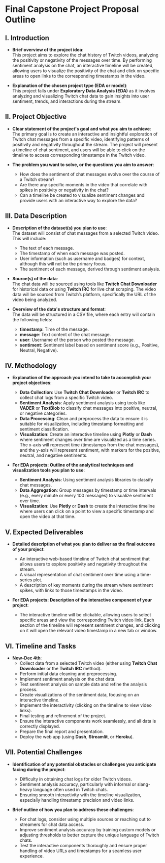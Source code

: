 # Final Capstone Project Proposal Outline

## I. Introduction

- **Brief overview of the project idea**:  
  This project aims to explore the chat history of Twitch videos, analyzing the positivity or negativity of the messages over time. By performing sentiment analysis on the chat, an interactive timeline will be created, allowing users to visualize the positivity of the chat and click on specific areas to open links to the corresponding timestamps in the video.

- **Explanation of the chosen project type (EDA or model)**:  
  This project falls under **Exploratory Data Analysis (EDA)** as it involves analyzing and visualizing Twitch chat data to gain insights into user sentiment, trends, and interactions during the stream.

## II. Project Objective

- **Clear statement of the project's goal and what you aim to achieve**:  
  The primary goal is to create an interactive and insightful exploration of Twitch chat messages from a specific video, identifying patterns of positivity and negativity throughout the stream. The project will present a timeline of chat sentiment, and users will be able to click on the timeline to access corresponding timestamps in the Twitch video.

- **The problem you want to solve, or the questions you aim to answer**:  
  - How does the sentiment of chat messages evolve over the course of a Twitch stream?  
  - Are there any specific moments in the video that correlate with spikes in positivity or negativity in the chat?  
  - Can a timeline be created to visualize sentiment changes and provide users with an interactive way to explore the data?

## III. Data Description

- **Description of the dataset(s) you plan to use**:  
  The dataset will consist of chat messages from a selected Twitch video. This will include:
  - The text of each message.
  - The timestamp of when each message was posted.
  - User information (such as username and badges) for context, although this will not be the primary focus.
  - The sentiment of each message, derived through sentiment analysis.

- **Source(s) of the data**:  
  The chat data will be sourced using tools like **Twitch Chat Downloader** for historical data or using **Twitch IRC** for live chat scraping. The video data will be sourced from Twitch’s platform, specifically the URL of the video being analyzed.

- **Overview of the data's structure and format**:  
  The data will be structured in a CSV file, where each entry will contain the following fields:
  - **timestamp**: Time of the message.
  - **message**: Text content of the chat message.
  - **user**: Username of the person who posted the message.
  - **sentiment**: Sentiment label based on sentiment score (e.g., Positive, Neutral, Negative).

## IV. Methodology

- **Explanation of the approach you intend to take to accomplish your project objectives**:  
  - **Data Collection**: Use **Twitch Chat Downloader** or **Twitch IRC** to collect chat logs from a specific Twitch video.
  - **Sentiment Analysis**: Apply sentiment analysis using tools like **VADER** or **TextBlob** to classify chat messages into positive, neutral, or negative categories.
  - **Data Processing**: Clean and preprocess the data to ensure it is suitable for visualization, including timestamp formatting and sentiment classification.
  - **Visualization**: Create an interactive timeline using **Plotly** or **Dash** where sentiment changes over time are visualized as a time series. The x-axis will represent time (timestamps from the chat messages), and the y-axis will represent sentiment, with markers for the positive, neutral, and negative sentiments.

- **For EDA projects: Outline of the analytical techniques and visualization tools you plan to use**:
  - **Sentiment Analysis**: Using sentiment analysis libraries to classify chat messages.
  - **Data Aggregation**: Group messages by timestamp or time intervals (e.g., every minute or every 100 messages) to visualize sentiment over time.
  - **Visualization**: Use **Plotly** or **Dash** to create the interactive timeline where users can click on a point to view a specific timestamp and open the video at that time.

## V. Expected Deliverables

- **Detailed description of what you plan to deliver as the final outcome of your project**:  
  - An interactive web-based timeline of Twitch chat sentiment that allows users to explore positivity and negativity throughout the stream.
  - A visual representation of chat sentiment over time using a time-series plot.
  - A description of key moments during the stream where sentiment spikes, with links to those timestamps in the video.

- **For EDA projects: Description of the interactive component of your project**:  
  - The interactive timeline will be clickable, allowing users to select specific areas and view the corresponding Twitch video link. Each section of the timeline will represent sentiment changes, and clicking on it will open the relevant video timestamp in a new tab or window.

## VI. Timeline and Tasks

- **Now-Dec 4th**:  
  - Collect data from a selected Twitch video (either using **Twitch Chat Downloader** or the **Twitch IRC** method).
  - Perform initial data cleaning and preprocessing.
  - Implement sentiment analysis on the chat data.
  - Test sentiment analysis on sample data and refine the analysis process.
  - Create visualizations of the sentiment data, focusing on an interactive timeline.
  - Implement the interactivity (clicking on the timeline to view video links).
  - Final testing and refinement of the project.
  - Ensure the interactive components work seamlessly, and all data is correctly displayed.
  - Prepare the final report and presentation.
  - Deploy the web app (using **Dash**, **Streamlit**, or **Heroku**).

## VII. Potential Challenges

- **Identification of any potential obstacles or challenges you anticipate facing during the project**:  
  - Difficulty in obtaining chat logs for older Twitch videos.
  - Sentiment analysis accuracy, particularly with informal or slang-heavy language often used in Twitch chats.
  - Ensuring smooth interactivity with the timeline visualization, especially handling timestamp precision and video links.
  
- **Brief outline of how you plan to address these challenges**:  
  - For chat logs, consider using multiple sources or reaching out to streamers for chat data access.
  - Improve sentiment analysis accuracy by training custom models or adjusting thresholds to better capture the unique language of Twitch chats.
  - Test the interactive components thoroughly and ensure proper handling of video URLs and timestamps for a seamless user experience.
